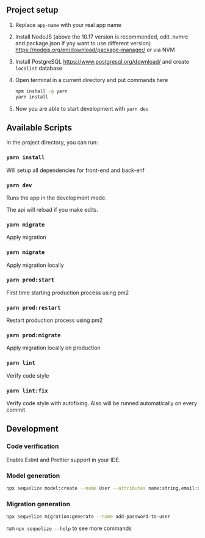 
## Project setup

1. Replace `app-name` with your real app name

1. Install NodeJS (above the 10.17 version is recommended, edit .nvmrc and package.json if yoy want to use different version)
https://nodejs.org/en/download/package-manager/
or via NVM

1. Install PostgreSQL https://www.postgresql.org/download/
and create `localist` database

1. Open terminal in a current directory and put commands here
    ```bash
    npm install -g yarn
    yarn install
    ```

1. Now you are able to start development with `yarn dev`


## Available Scripts

In the project directory, you can run:

### `yarn install`
Will setup all dependencies for front-end and back-enf


### `yarn dev`

Runs the app in the development mode.<br>

The api will reload if you make edits.

### `yarn migrate`
Apply migration

### `yarn migrate`
Apply migration locally


### `yarn prod:start`
First time starting production process using pm2

### `yarn prod:restart`
Restart production process using pm2

### `yarn prod:migrate`
Apply migration locally on production


### `yarn lint`
Verify code style
    
### `yarn lint:fix`
Verify code style with autofixing. Also will be runned automatically on every commit


## Development

### Code verification
Enable Eslint and Prettier support in your IDE.

### Model generation
```bash
npx sequelize model:create --name User --attributes name:string,email:string
```

### Migration generation
```bash
npx sequelize migration:generate --name add-password-to-user
```

run `npx sequelize --help` to see more commands

